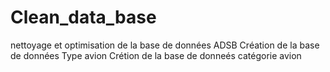 # Clean_data_base
nettoyage et optimisation de la base de données ADSB
Création de la base de données Type avion
Crétion de la base de donneés catégorie avion
